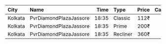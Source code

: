| City    | Name                   |  Time | Type     | Price | Capacity | Booked |
| :------ | :--------------------- | ----: | :------- | ----: | -------: | -----: |
| Kolkata | PvrDiamondPlazaJassore | 18:35 | Classic  |  112₹ |       50 |     14 |
| Kolkata | PvrDiamondPlazaJassore | 18:35 | Prime    |  200₹ |        5 |      5 |
| Kolkata | PvrDiamondPlazaJassore | 18:35 | Recliner |  360₹ |        6 |      0 |